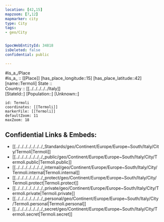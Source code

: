 ```yaml
---
location: [42,15] 
mapzoom: [7,12] 
mapmarker: city 
type: City
tags:
- geo/City


SpocWebEntityId: 34818
isDeleted: false
confidential: public

---
```

#is_a_/Place  
#is_a_ :: [[Place]] 
[has_place_longitude::15] 
[has_place_latitude::42] 
[name::Termoli] 
State ::  
Country :: [[../../../../../Italy]]  
[StateId::] 
[Population::] 
[Unknown::] 


```leaflet
id: Termoli
coordinates: [[Termoli]] 
markerFile: [[Termoli]] 
defaultZoom: 11 
maxZoom: 18
```


## Confidential Links & Embeds: 
- [[../../../../../../../_Standards/geo/Continent/Europe/Europe~South/Italy/City/Termoli|Termoli]] 
- [[../../../../../../../_public/geo/Continent/Europe/Europe~South/Italy/City/Termoli.public|Termoli.public]] 
- [[../../../../../../../_internal/geo/Continent/Europe/Europe~South/Italy/City/Termoli.internal|Termoli.internal]] 
- [[../../../../../../../_protect/geo/Continent/Europe/Europe~South/Italy/City/Termoli.protect|Termoli.protect]] 
- [[../../../../../../../_private/geo/Continent/Europe/Europe~South/Italy/City/Termoli.private|Termoli.private]] 
- [[../../../../../../../_personal/geo/Continent/Europe/Europe~South/Italy/City/Termoli.personal|Termoli.personal]] 
- [[../../../../../../../_secret/geo/Continent/Europe/Europe~South/Italy/City/Termoli.secret|Termoli.secret]] 
